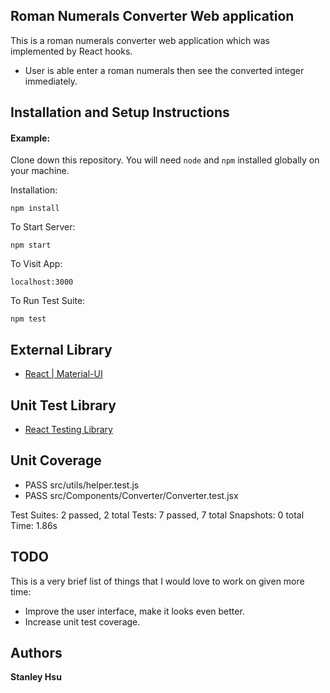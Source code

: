 ## Roman Numerals Converter Web application

This is a roman numerals converter web application which was implemented by React hooks.

* User is able enter a roman numerals then see the converted integer immediately.

## Installation and Setup Instructions

#### Example:  

Clone down this repository. You will need `node` and `npm` installed globally on your machine.  

Installation:

`npm install`

To Start Server:

`npm start`

To Visit App:

`localhost:3000`

To Run Test Suite:  

`npm test`

## External Library
* [React | Material-UI](https://material-ui.com/)

## Unit Test Library
* [React Testing Library](https://github.com/testing-library/react-testing-library)

## Unit Coverage
* PASS  src/utils/helper.test.js
* PASS  src/Components/Converter/Converter.test.jsx

Test Suites: 2 passed, 2 total
Tests:       7 passed, 7 total
Snapshots:   0 total
Time:        1.86s

## TODO
This is a very brief list of things that I would love to work on given more time:
* Improve the user interface, make it looks even better.
* Increase unit test coverage.

## Authors

**Stanley Hsu**
